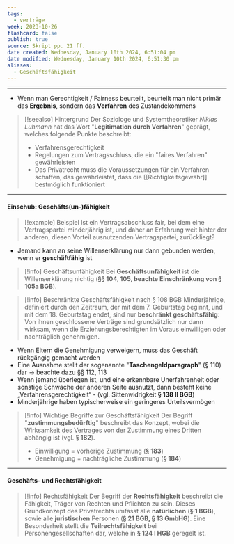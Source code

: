 ```yaml
---
tags:
  - verträge
week: 2023-10-26
flashcard: false
publish: true
source: Skript pp. 21 ff.
date created: Wednesday, January 10th 2024, 6:51:04 pm
date modified: Wednesday, January 10th 2024, 6:51:30 pm
aliases:
  - Geschäftsfähigkeit
---
```

***

- Wenn man Gerechtigkeit / Fairness beurteilt, beurteilt man nicht primär das **Ergebnis**, sondern das **Verfahren** des Zustandekommens

> [!seealso] Hintergrund 
> Der Soziologe und Systemtheoretiker *Niklas Luhmann* hat das Wort "**Legitimation durch Verfahren**" geprägt, welches folgende Punkte beschreibt:
> - Verfahrensgerechtigkeit
> - Regelungen zum Vertragsschluss, die ein "faires Verfahren" gewährleisten
> - Das Privatrecht muss die Voraussetzungen für ein Verfahren schaffen, das gewährleistet, dass die [[Richtigkeitsgewähr]] bestmöglich funktioniert

***
#### Einschub: Geschäfts(un-)fähigkeit

> [!example] Beispiel 
> Ist ein Vertragsabschluss fair, bei dem eine Vertragspartei minderjährig ist, und daher an Erfahrung weit hinter der anderen, diesen Vorteil ausnutzenden Vertragspartei, zurückliegt?

- Jemand kann an seine Willenserklärung nur dann gebunden werden, wenn er **geschäftfähig** ist

> [!info] Geschäftsunfähigkeit 
> Bei **Geschäftsunfähigkeit** ist die Willenserklärung nichtig (**§§ 104, 105, beachte Einschränkung von § 105a BGB**).

> [!info] Beschränkte Geschäftsfähigkeit nach § 108 BGB
> Minderjährige, definiert durch den Zeitraum, der mit dem 7. Geburtstag beginnt, und mit dem 18. Geburtstag endet, sind nur **beschränkt geschäftsfähig**: Von ihnen geschlossene Verträge sind grundsätzlich nur dann wirksam, wenn die Erziehungsberechtigten im Voraus einwilligen oder nachträglich genehmigen.

- Wenn Eltern die Genehmigung verweigern, muss das Geschäft rückgängig gemacht werden
- Eine Ausnahme stellt der sogenannte "**Taschengeldparagraph**" (§ 110) dar $\longrightarrow$ beachte dazu §§ 112, 113
- Wenn jemand überlegen ist, und eine erkennbare Unerfahrenheit oder sonstige Schwäche der anderen Seite ausnutzt, dann besteht keine „Verfahrensgerechtigkeit“ - (vgl. Sittenwidrigkeit **§ 138 II BGB**)
- Minderjährige haben typischerweise ein geringeres Urteilsvermögen

> [!info] Wichtige Begriffe zur Geschäftsfähigkeit 
> Der Begriff "**zustimmungsbedürftig**" beschreibt das Konzept, wobei die Wirksamkeit des Vertrages von der Zustimmung eines Dritten abhängig ist (vgl. **§ 182**).
> 
> - Einwilligung = vorherige Zustimmung (**§ 183**)
> - Genehmigung = nachträgliche Zustimmung (**§ 184**)

***
#### Geschäfts- und Rechtsfähigkeit

> [!info] Rechtsfähigkeit 
> Der Begriff der **Rechtsfähigkeit** beschreibt die Fähigkeit, Träger von Rechten und Pflichten zu sein. Dieses Grundkonzept des Privatrechts umfasst alle **natürlichen** (**§ 1 BGB**), sowie alle **juristischen** Personen (**§ 21 BGB, § 13 GmbHG**). Eine Besonderheit stellt die **Teilrechtsfähigkeit** bei Personengesellschaften dar, welche in **§ 124 I HGB** geregelt ist.
